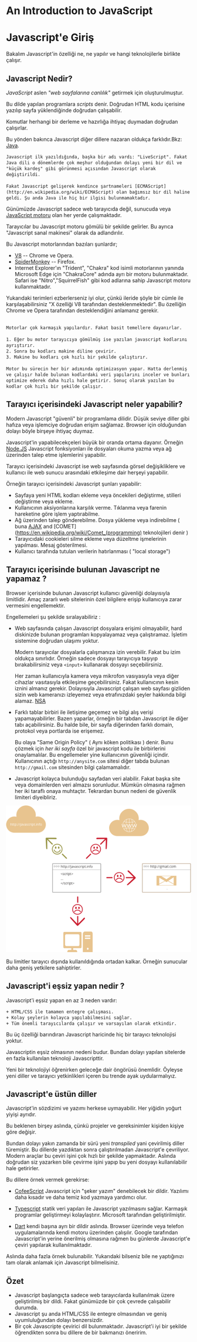 # An Introduction to JavaScript
# Javascript'e Giriş

Bakalım Javascript'in özelliği ne, ne yapılır ve hangi teknolojilerle birlikte çalışır.

## Javascript  Nedir?

*JavaScript* aslen *"web sayfalarına canlılık"* getirmek için oluşturulmuştur.

Bu dilde yapılan programlara *scripts* denir. Doğrudan HTML kodu içerisine yazılıp sayfa yüklendiğinde doğrudan çalışabilir.

Komutlar herhangi bir derleme ve hazırlığa ihtiyaç duymadan doğrudan çalışırlar.

Bu yönden bakınca Javascript diğer dillere nazaran oldukça farklıdır.Bkz: [Java](http://en.wikipedia.org/wiki/Java).


```smart header="Neden <u>Java</u>Script?"
Javascript ilk yazıldığında, başka bir adı vardı: "LiveScript". Fakat Java dili o dönemlerde çok meşhur olduğundan dolayı yeni bir dil ve "küçük kardeş" gibi görünmesi açısından Javascript olarak değiştirildi.

Fakat Javascript gelişerek kendince şartnameleri [ECMAScript](http://en.wikipedia.org/wiki/ECMAScript) olan bağımsız bir dil haline geldi. Şu anda Java ile hiç bir ilgisi bulunmamaktadır.
```
Günümüzde Javascript sadece web tarayıcıda değil, sunucuda veya
[ JavaScript motoru](https://en.wikipedia.org/wiki/JavaScript_engine) olan her yerde çalışmaktadır.

Tarayıcılar bu Javascript motoru gömülü bir şekilde gelirler. Bu ayrıca "Javascript sanal makinesi" olarak da adlandırılır.

Bu Javascript motorlarından bazıları şunlardır;

- [V8](https://en.wikipedia.org/wiki/V8_(JavaScript_engine)) --  Chrome ve Opera.
- [SpiderMonkey](https://en.wikipedia.org/wiki/SpiderMonkey) --  Firefox.
- Internet Explorer'ın "Trident", "Chakra" kod isimli motorlarının yanında Microsoft Edge için "ChakraCore" adında ayrı bir motoru bulunmaktadır. Safari ise "Nitro","SquirrelFish" gibi kod adlarına sahip Javascript motoru kullanmaktadır.

Yukarıdaki terimleri ezberlerseniz iyi olur, çünkü ileride şöyle bir cümle ile karşılaşabilirsiniz "X özelliği V8 tarafından desteklenmektedir". Bu özelliğin Chrome ve Opera tarafından desteklendiğini anlamanız gerekir.

```smart header="Javascript Motoru Nasıl Çalışır?"

Motorlar çok karmaşık yapılardır. Fakat basit temellere dayanırlar.

1. Eğer bu motor tarayıcıya gömülmüş ise yazılan javascript kodlarını ayrıştırır.
2. Sonra bu kodları makine diline çevirir.
3. Makine bu kodları çok hızlı bir şekilde çalıştırır.

Motor bu sürecin her bir adımında optimizasyon yapar. Hatta derlenmiş ve çalışır halde bulunan kodlardaki veri yapılarını inceler ve bunları optimize ederek daha hızlı hale getirir. Sonuç olarak yazılan bu kodlar çok hızlı bir şekilde çalışır.
```

## Tarayıcı içerisindeki Javascript neler yapabilir?

Modern Javascript "güvenli" bir programlama dilidir. Düşük seviye diller gibi hafıza veya işlemciye doğrudan erişim sağlamaz. Browser için olduğundan dolayı böyle birşeye ihtiyaç duymaz.

Javascript'in yapabilecekçeleri büyük bir oranda ortama dayanır. Örneğin [Node.JS](https://wikipedia.org/wiki/Node.js) Javascript fonksiyonları ile dosyaları okuma yazma veya ağ üzerinden talep etme işlemlerini yapabilir.

Tarayıcı içerisindeki Javascript ise web sayfasında görsel değişikliklere ve kullanıcı ile web sunucu arasındaki etkileşime dair herşeyi yapabilir.

Örneğin tarayıcı içerisindeki Javascript şunları yapabilir:

- Sayfaya yeni HTML kodları ekleme veya öncekileri değiştirme, stilleri değiştirme veya ekleme.
- Kullanıcının aksiyonlarına karşılık verme. Tıklanma veya farenin hareketine göre işlem yaptırabilme.
- Ağ üzerinden talep gönderebilme. Dosya yükleme veya indirebilme ( buna [AJAX](https://en.wikipedia.org/wiki/Ajax_(programming)) and [COMET](https://en.wikipedia.org/wiki/Comet_(programming) teknolojileri denir )
- Tarayıcıdaki cookieleri silme ekleme veya düzeltme işmelerinin yapılması. Mesaj gösterilmesi.
- Kullanıcı tarafında tutulan verilerin hatırlanması ( "local storage")

## Tarayıcı içerisinde bulunan Javascript ne yapamaz ?

Browser içerisinde bulunan Javascript kullanıcı güvenliği dolayısıyla limitlidir. Amaç zararlı web sitelerinin özel bilgilere erişip kullanıcıya zarar vermesini engellemektir.

Engellemeleri şu şekilde sıralayabiliriz :

- Web sayfasında çalışan Javascript dosyalara erişimi olmayabilir, hard diskinizde bulunan programları kopyalayamaz veya çalıştıramaz. İşletim sistemine doğrudan ulaşımı yoktur.

    Modern tarayıcılar dosyalarla çalışmanıza izin verebilir. Fakat bu izim oldukça sınırlıdır. Örneğin sadece dosyayı tarayıcıya taşıyıp bırakabilirsiniz veya `<input>` kullanarak dosyayı seçebilirsiniz.

    Her zaman kullanıcıyla kamera veya mikrofon vasıyasıyla veya diğer cihazlar vasıtasıyla etkileşime geçebilirsiniz. Fakat kullanıcının kesin iznini almanız gerekir. Dolayısıyla Javascript çalışan web sayfası gizliden sizin web kameranızı izleyemez veya etrafınızdaki şeyler hakkında bilgi alamaz. [NSA](https://en.wikipedia.org/wiki/National_Security_Agency)

- Farklı tablar birbiri ile iletişime geçemez ve bilgi alış verişi yapamayabilirler. Bazen yaparlar, örneğin bir tabdan Javascript ile diğer tabı açabilirsiniz. Bu halde bile, bir sayfa diğerinden farklı domain, protokol veya portlarda ise erişemez.

    Bu olaya "Same Origin Policy" ( Aynı köken politikası ) denir. Bunu çözmek için *her iki sayfa* özel bir javascript kodu ile birbirlerini onaylamalılar. Bu engellemeler yine kullanıcının güvenliği içindir. Kullanıcının açtığı `http://anysite.com` sitesi diğer tabda bulunan `http://gmail.com` sitesinden bilgi çalamamalıdır.
- Javascript kolayca bulunduğu sayfadan veri alabilir. Fakat başka site veya domainlerden veri almazsı sorunludur. Mümkün olmasına rağmen her iki taraflı onaya muhtaçtır. Tekrardan bunun nedeni de güvenlik limiteri diyeibliriz.

![](limitations.png)

Bu limitler tarayıcı dışında kullanıldığında ortadan kalkar. Örneğin sunucular daha geniş yetkilere sahiptirler.


## Javascript'i eşsiz yapan nedir ?

Javascript'i eşsiz yapan en az 3 neden vardır:

```compare
+ HTML/CSS ile tamamen entegre çalışması.
+ Kolay şeylerin kolayca yapılabilmesini sağlar.
+ Tüm önemli tarayıcılarda çalışır ve varsayılan olarak etkindir.
```

Bu üç özelliği barındıran Javascript haricinde hiç bir tarayıcı teknolojisi yoktur.

Javascriptin eşsiz olmasının nedeni budur. Bundan dolayı yapılan sitelerde en fazla kullanılan teknoloji Javascripttir.

Yeni bir teknolojiyi öğrenirken geleceğe dair öngörüsü önemlidir. Öyleyse yeni diller ve tarayıcı yetkinlikleri içeren bu trende ayak uydularmalıyız.

## Javascript'e üstün diller

Javascript'in sözdizimi ve yazımı herkese uymayabilir. Her yiğidin yoğurt yiyişi ayrıdır.

Bu beklenen birşey aslında, çünkü projeler ve gereksinimler kişiden kişiye göre değişir.

Bundan dolayı yakın zamanda bir sürü yeni *transpiled* yani çevirilmiş diller türemiştir. Bu dillerde yazdıktan sonra çalıştırılmadan Javascript'e çevriliyor. Modern araçlar bu çeviri işini çok hızlı bir şekilde yapmaktadır. Aslında doğrudan siz yazarken bile çevirme işini yapıp bu yeni dosyayı kullanılabilir hale getirirler.

Bu dillere örnek vermek gerekirse:

- [CofeeScript](http://coffeescript.org) Javascript için "şeker yazım" denebilecek bir dildir. Yazılımı daha kısadır ve daha temiz kod yazmaya yardımcı olur.

- [Typescript](http://www.typescriptlang.org/) statik veri yapıları ile Javascript yazılmasını sağlar. Karmaşık programlar geliştirmeyi kolaylaştırır. Microsoft tarafından geliştirilmiştir.
- [Dart](https://www.dartlang.org/) kendi başına ayrı bir dildir aslında. Browser üzerinde veya telefon uygulamalarında kendi motoru üzerinden çalışılır. Google tarafından Javascript'in yerine önerilmiş olmasına rağmen bu günlerde Javascript'e çeviri yapılarak kullanılmaktadır.

Aslında daha fazla örnek bulunabilir. Yukarıdaki bilseniz bile ne yaptığınızı tam olarak anlamak için Javascript bilmelisiniz.

## Özet
- Javascript başlangıçta sadece web tarayıcılarda kullanılmak üzere geliştirilmiş bir dildi. Fakat günümüzde bir çok çevrede çalışabilir durumda.
- Javascript şu anda HTML/CSS ile entegre olmasından ve geniş uyumluluğundan dolayı benzersizdir.
- Bir çok Javascripte çevirici dil bulunmaktadır. Javascript'i iyi bir şekilde öğrendikten sonra bu dillere de bir bakmanızı öneririm.
